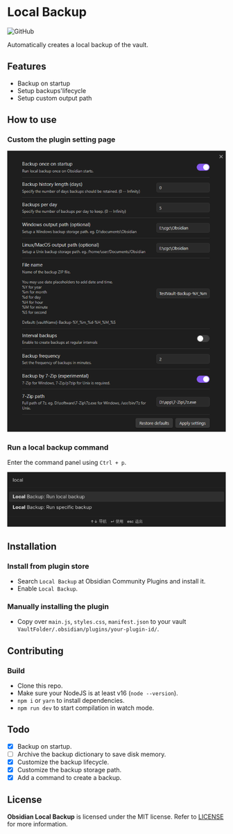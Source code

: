 # Local Backup

![GitHub](https://img.shields.io/github/license/cgcel/obsidian-local-backup)

Automatically creates a local backup of the vault.

## Features

- Backup on startup
- Setup backups'lifecycle
- Setup custom output path

## How to use

### Custom the plugin setting page

![plugin-setting](screenshot/plugin-setting.png)

### Run a local backup command

Enter the command panel using `Ctrl + p`.

![run-command](screenshot/run-command.png)

## Installation

### Install from plugin store

- Search `Local Backup` at Obsidian Community Plugins and install it.
- Enable `Local Backup`.

### Manually installing the plugin

- Copy over `main.js`, `styles.css`, `manifest.json` to your vault `VaultFolder/.obsidian/plugins/your-plugin-id/`.

## Contributing

### Build

- Clone this repo.
- Make sure your NodeJS is at least v16 (`node --version`).
- `npm i` or `yarn` to install dependencies.
- `npm run dev` to start compilation in watch mode.

## Todo

- [x] Backup on startup.
- [ ] Archive the backup dictionary to save disk memory.
- [x] Customize the backup lifecycle.
- [x] Customize the backup storage path.
- [x] Add a command to create a backup.

## License

**Obsidian Local Backup** is licensed under the MIT license. Refer to [LICENSE](https://github.com/cgcel/obsidian-local-backup/blob/master/LICENSE) for more information.
